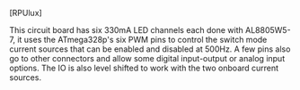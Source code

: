 [RPUlux]

This circuit board has six 330mA LED channels each done with AL8805W5-7, it uses the ATmega328p's six PWM pins to control the switch mode current sources that can be enabled and disabled at 500Hz. A few pins also go to other connectors and allow some digital input-output or analog input options. The IO is also level shifted to work with the two onboard current sources.

[Software]:(https://github.com/epccs/RPUlux/)

[Bom]:(https://github.com/epccs/RPUlux/)

[OSHPark]:(https://oshpark.com/shared_projects/fMLOXrKi)